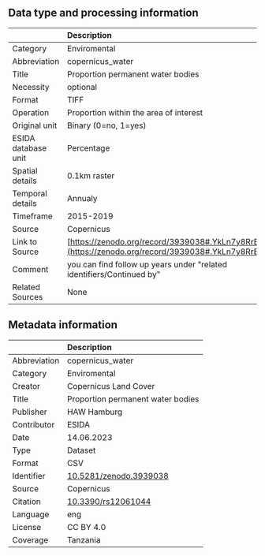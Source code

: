 ## Data type and processing information 

|                     | Description                                                                                      |
|:--------------------|:-------------------------------------------------------------------------------------------------|
| Category            | Enviromental                                                                                     |
| Abbreviation        | copernicus_water                                                                                 |
| Title               | Proportion permanent water bodies                                                                |
| Necessity           | optional                                                                                         |
| Format              | TIFF                                                                                             |
| Operation           | Proportion within the area of interest                                                           |
| Original unit       | Binary (0=no, 1=yes)                                                                             |
| ESIDA database unit | Percentage                                                                                       |
| Spatial details     | 0.1km raster                                                                                     |
| Temporal details    | Annualy                                                                                          |
| Timeframe           | 2015-2019                                                                                        |
| Source              | Copernicus                                                                                       |
| Link to Source      | [https://zenodo.org/record/3939038#.YkLn7y8RrBI](https://zenodo.org/record/3939038#.YkLn7y8RrBI) |
| Comment             | you can find follow up years under "related identifiers/Continued by"                            |
| Related Sources     | None                                                                                             |

## Metadata information 

|              | Description                                                      |
|:-------------|:-----------------------------------------------------------------|
| Abbreviation | copernicus_water                                                 |
| Category     | Enviromental                                                     |
| Creator      | Copernicus Land Cover                                            |
| Title        | Proportion permanent water bodies                                |
| Publisher    | HAW Hamburg                                                      |
| Contributor  | ESIDA                                                            |
| Date         | 14.06.2023                                                       |
| Type         | Dataset                                                          |
| Format       | CSV                                                              |
| Identifier   | [10.5281/zenodo.3939038](https://doi.org/10.5281/zenodo.3939038) |
| Source       | Copernicus                                                       |
| Citation     | [10.3390/rs12061044](https://doi.org/10.3390/rs12061044)         |
| Language     | eng                                                              |
| License      | CC BY 4.0                                                        |
| Coverage     | Tanzania                                                         |